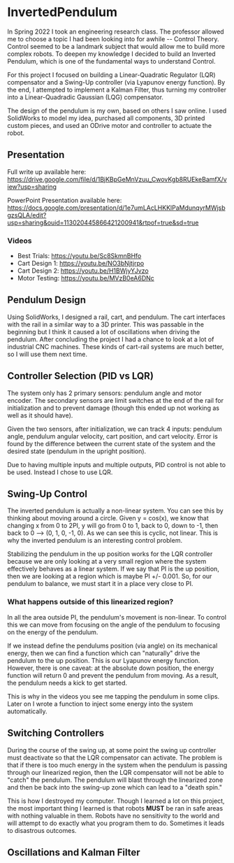 # InvertedPendulum

In Spring 2022 I took an engineering research class. The professor allowed me to choose a topic I had been looking into for awhile -- Control Theory. Control seemed to be a landmark subject that would allow me to build more complex robots. To deepen my knowledge I decided to build an Inverted Pendulum, which is one of the fundamental ways to understand Control.

For this project I focused on building a Linear-Quadratic Regulator (LQR) compensator and a Swing-Up controller (via Lyapunov energy function). By the end, I attempted to implement a Kalman Filter, thus turning my controller into a Linear-Quadradic Gaussian (LQG) compensator.

The design of the pendulum is my own, based on others I saw online. I used SolidWorks to model my idea, purchased all components, 3D printed custom pieces, and used an ODrive motor and controller to actuate the robot.

## Presentation

Full write up available here: https://drive.google.com/file/d/1BjKBpGeMnVzuu_CwovKgb8RUEkeBamfX/view?usp=sharing

PowerPoint Presentation available here: https://docs.google.com/presentation/d/1e7umLAcLHKKlPaMdunqyrMWjsbgzsQLA/edit?usp=sharing&ouid=113020445866421200941&rtpof=true&sd=true

### Videos
- Best Trials: https://youtu.be/Sc8SkmnBHfo
- Cart Design 1: https://youtu.be/NO3bNjtjrpo
- Cart Design 2: https://youtu.be/H1BWjyYJvzo
- Motor Testing: https://youtu.be/MVzB0eA6DNc

## Pendulum Design

Using SolidWorks, I designed a rail, cart, and pendulum. The cart interfaces with the rail in a similar way to a 3D printer. This was passable in the beginning but I think it caused a lot of oscillations when driving the pendulum. After concluding the project I had a chance to look at a lot of industrial CNC machines. These kinds of cart-rail systems are much better, so I will use them next time.

## Controller Selection (PID vs LQR)

The system only has 2 primary sensors: pendulum angle and motor encoder. The secondary sensors are limit switches at the end of the rail for initialization and to prevent damage (though this ended up not working as well as it should have).

Given the two sensors, after initialization, we can track 4 inputs: pendulum angle, pendulum angular velocity, cart position, and cart velocity. Error is found by the difference between the current state of the system and the desired state (pendulum in the upright position).

Due to having multiple inputs and multiple outputs, PID control is not able to be used. Instead I chose to use LQR.

## Swing-Up Control

The inverted pendulum is actually a non-linear system. You can see this by thinking about moving around a circle. Given y = cos(x), we know that changing x from 0 to 2PI, y will go from 0 to 1, back to 0, down to -1, then back to 0 --> (0, 1, 0, -1, 0). As we can see this is cyclic, not linear. This is why the inverted pendulum is an interesting control problem.

Stabilizing the pendulum in the up position works for the LQR controller because we are only looking at a very small region where the system effectively behaves as a linear system. If we say that PI is the up position, then we are looking at a region which is maybe PI +/- 0.001. So, for our pendulum to balance, we must start it in a place very close to PI.

### What happens outside of this linearized region?

In all the area outside PI, the pendulum's movement is non-linear. To control this we can move from focusing on the angle of the pendulum to focusing on the energy of the pendulum.

If we instead define the pendulums position (via angle) on its mechanical energy, then we can find a function which can "naturally" drive the pendulum to the up position. This is our Lyapunov energy function. However, there is one caveat: at the absolute down position, the energy function will return 0 and prevent the pendulum from moving. As a result, the pendulum needs a kick to get started.

This is why in the videos you see me tapping the pendulum in some clips. Later on I wrote a function to inject some energy into the system automatically.

## Switching Controllers

During the course of the swing up, at some point the swing up controller must deactivate so that the LQR compensator can activate. The problem is that if there is too much energy in the system when the pendulum is passing through our linearized region, then the LQR compensator will not be able to "catch" the pendulum. The pendulum will blast through the linearized zone and then be back into the swing-up zone which can lead to a "death spin." 

This is how I destroyed my computer. Though I learned a lot on this project, the most important thing I learned is that robots **MUST** be ran in safe areas with nothing valuable in them. Robots have no sensitivity to the world and will attempt to do exactly what you program them to do. Sometimes it leads to disastrous outcomes.

## Oscillations and Kalman Filter

